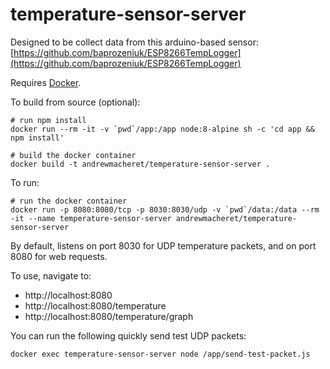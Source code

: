 # temperature-sensor-server

Designed to be collect data from this arduino-based sensor: [https://github.com/baprozeniuk/ESP8266TempLogger](https://github.com/baprozeniuk/ESP8266TempLogger)

Requires [Docker](https://www.docker.com/get-docker).

To build from source (optional):

```
# run npm install
docker run --rm -it -v `pwd`/app:/app node:8-alpine sh -c 'cd app && npm install'

# build the docker container
docker build -t andrewmacheret/temperature-sensor-server .
```

To run:

```
# run the docker container
docker run -p 8080:8080/tcp -p 8030:8030/udp -v `pwd`/data:/data --rm -it --name temperature-sensor-server andrewmacheret/temperature-sensor-server
```

By default, listens on port 8030 for UDP temperature packets, and on port 8080 for web requests.

To use, navigate to:
 * http://localhost:8080
 * http://localhost:8080/temperature
 * http://localhost:8080/temperature/graph

You can run the following quickly send test UDP packets:
```
docker exec temperature-sensor-server node /app/send-test-packet.js
```
